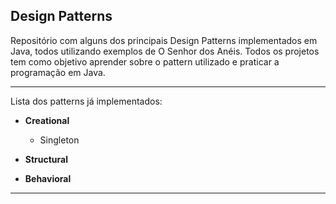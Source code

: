 ## Design Patterns

Repositório com alguns dos principais Design Patterns implementados em Java, todos utilizando exemplos de O Senhor dos Anéis. 
Todos os projetos tem como objetivo aprender sobre o pattern utilizado e praticar a programação em Java.

---

Lista dos patterns já implementados: 

- **Creational** 
    - Singleton

- **Structural** 

- **Behavioral** 

---
